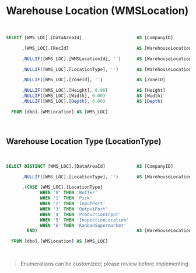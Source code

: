 # Warehouse Location (WMSLocation)

<br />

``` sql
SELECT [WMS_LOC].[DataAreaId]                     AS [CompanyID]

      ,[WMS_LOC].[RecId]                          AS [WarehouseLocationKey]

      ,NULLIF([WMS_LOC].[WMSLocationId], '')      AS [WarehouseLocationID]

      ,NULLIF([WMS_LOC].[LocationType], '')       AS [WarehouseLocationType] -- Enumeration

      ,NULLIF([WMS_LOC].[ZoneId], '')             AS [ZoneID]

      ,NULLIF([WMS_LOC].[Height], 0.00)           AS [Height]
      ,NULLIF([WMS_LOC].[Width], 0.00)            AS [Width]
      ,NULLIF([WMS_LOC].[Depth], 0.00)            AS [Depth]

  FROM [dbo].[WMSLocation] AS [WMS_LOC]
```

<br />

## Warehouse Location Type (LocationType)

<br />

``` sql
SELECT DISTINCT [WMS_LOC].[DataAreaId]            AS [CompanyID]

      ,NULLIF([WMS_LOC].[LocationType], '')       AS [WarehouseLocationType] -- Enumeration

      ,(CASE [WMS_LOC].[LocationType] 
             WHEN '0' THEN 'Buffer' 
             WHEN '1' THEN 'Pick'
             WHEN '2' THEN 'InputPort'
             WHEN '3' THEN 'OutputPort'
             WHEN '4' THEN 'ProductionInput'
             WHEN '5' THEN 'InspectionLocation'
             WHEN '6' THEN 'KanbanSupermarket'
        END)                                      AS [WarehouseLocationTypeLabel]

  FROM [dbo].[WMSLocation] AS [WMS_LOC]
```

<br />

> Enumerations can be customized; please review before implementing.

<br />
